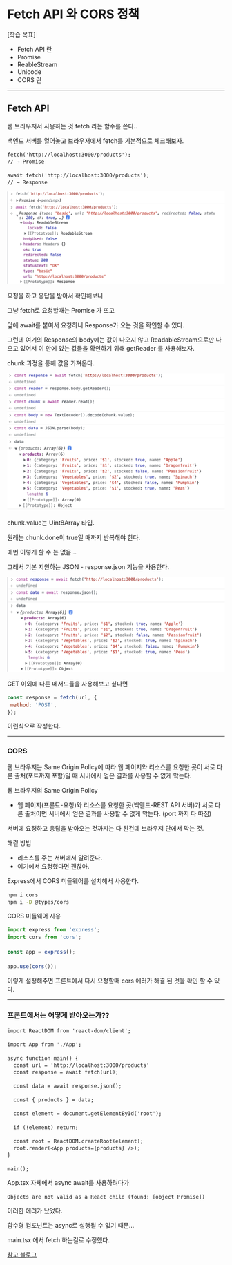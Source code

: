 # Fetch API 와 CORS 정책

[학습 목표]

- Fetch API 란
- Promise
- ReableStream
- Unicode
- CORS 란

---

## Fetch API

웹 브라우저서 사용하는 것
fetch 라는 함수를 쓴다..

백엔드 서버를 열어놓고 브라우저에서 fetch를 기본적으로 체크해보자.

```string
fetch('http://localhost:3000/products');
// → Promise

await fetch('http://localhost:3000/products');
// → Response
```

![ReadableStream](./pics/readable-stream.png)

요청을 하고 응답을 받아서 확인해보니

그냥 fetch로 요청할때는 Promise 가 뜨고

앞에 await를 붙여서 요청하니 Response가 오는 것을 확인할 수 있다.

그런데 여기의 Response의 body에는 값이 나오지 않고 ReadableStream으로만 나오고 있어서 이 안에 있는 값들을 확인하기 위해 getReader 를 사용해보자.

chunk 과정을 통해 값을 가져온다.

![chunk](./pics/chunk.png)

chunk.value는 Uint8Array 타입.

원래는 chunk.done이 true일 때까지 반복해야 한다.

매번 이렇게 할 수 는 없음...

그래서 기본 지원하는 JSON - response.json 기능을 사용한다.

![response](./pics/json.png)

GET 이외에 다른 메서드들을 사용해보고 싶다면

```js
const response = fetch(url, {
 method: 'POST',
});
```

이런식으로 작성한다.

---

### CORS

웹 브라우저는 Same Origin Policy에 따라 웹 페이지와 리소스를 요청한 곳이 서로 다른 출처(포트까지 포함)일 때 서버에서 얻은 결과를 사용할 수 없게 막는다.

웹 브라우저의 Same Origin Policy

- 웹 페이지(프론트-요청)와 리소스를 요청한 곳(백엔드-REST API 서버)가 서로 다른 출처이면 서버에서 얻은 결과를 사용할 수 없게 막는다. (port 까지 다 따짐)

서버에 요청하고 응답을 받아오는 것까지는 다 된건데 브라우저 단에서 막는 것.

해결 방법

- 리소스를 주는 서버에서 알려준다.
- 여기에서 요청했다면 괜찮아.

Express에서 CORS 미들웨어를 설치해서 사용한다.

```bash
npm i cors
npm i -D @types/cors
```

CORS 미들웨어 사용

```js
import express from 'express';
import cors from 'cors';

const app = express();

app.use(cors());
```

이렇게 설정해주면 프론트에서 다시 요청할때 cors 에러가 해결 된 것을 확인 할 수 있다.

---

### 프론트에서는 어떻게 받아오는가??

```tsx
import ReactDOM from 'react-dom/client';

import App from './App';

async function main() {
  const url = 'http://localhost:3000/products'
  const response = await fetch(url);

  const data = await response.json();

  const { products } = data;

  const element = document.getElementById('root');

  if (!element) return;

  const root = ReactDOM.createRoot(element);
  root.render(<App products={products} />);
}

main();

```

App.tsx 자체에서 async await를 사용하려다가

`Objects are not valid as a React child (found: [object Promise])`

이러한 에러가 났었다.

함수형 컴포넌트는 async로 실행될 수 없기 때문...

main.tsx 에서 fetch 하는걸로 수정했다.

[참고 블로그]('https://velog.io/@lire_eruel/Objects-are-not-valid-as-a-React-child-found-object-Promise-%EC%97%90%EB%9F%AC-%EC%9B%90%EC%9D%B8-%EB%B0%8F-%ED%95%B4%EA%B2%B0')
